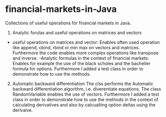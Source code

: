 # financial-markets-in-Java

Collections of useful operations for financial markets in Java.

1) Analytic forulas and useful operations on matrices and vectors
- useful operations on matrices and vector: Enables often used operation like append, cbind, rbind or min max on vectors and matrices. Furthermore the code enables
more complex operations like transpose and inverse.
-Analytic formulas in the context of financial markets: Enables for example the use of the black scholes and the bachelier formula for options. 
Furthermore I added a test class in order to demonstrate how to use the methods.

2) Automatic backward differentiation
The clss performs the Automatic backward differentiation algorithm, i.e. diverentiate equations. The class RandomVariable enables the use of vectors. 
Furthermore I added a test class in order to demonstrate how to use the methods in the context of calculating derivatives and also by calcualting 
option deltas using the derivaive.



